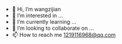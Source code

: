 - 👋 Hi, I’m wangzijian
- 👀 I’m interested in ...
- 🌱 I’m currently learning ...
- 💞️ I’m looking to collaborate on ...
- 📫 How to reach me 1219116968@qq.com

<!---
wangzijian121/wangzijian121 is a ✨ special ✨ repository because its `README.md` (this file) appears on your GitHub profile.
You can click the Preview link to take a look at your changes.
--->
